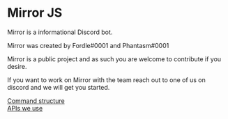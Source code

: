 # Mirror JS

Mirror is a informational Discord bot.

Mirror was created by Fordle#0001 and Phantasm#0001

Mirror is a public project and as such you are welcome to contribute if you desire.

If you want to work on Mirror with the team reach out to one of us on discord and we will get you started.

[Command structure](docs/COMMANDSTRUCTURE.md)  
[APIs we use](docs/APIDOCUMENTATION.md)
